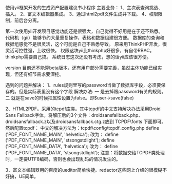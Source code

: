使用yii框架开发的生成资产配置建议书小程序
主要业务：
1、主次表查询挑选、插入。
2、富文本编辑器集成。
3、通过html2pdf文件生成并下载。
4、权限限制，前后台分离。

第一次使用yii开发项目感觉功能还是很强大，自己觉得不好用是在于还不熟悉。
代码机（gii）能够节约大量重复操作，表格和数据组建很方便。
数据库的查询和数据组感觉不是很灵活，这个可能是自己不熟悉导致。
原来用ThinkPHP开发，很灵活可控性强，上收很快。
权限这块yii比thinkphp好很多，有自带RBAC。thinkphp需要自己搞。
系统日志这次还没有考虑，想的话yii应该很方便。

version
目前还不能算beta版本，还有用户部分需要完善，虽然主体功能已经实现，但还有细节需求要深挖。

遇到的问题并解决：
1、rules规则里写的password当做了数据库字段，必须要保存的。但是实际表里没有这个字段
解决办法:
一 是去掉跟password有关的规则。二 就是在save的时候把属性设置为false。即$user->save(false)

2、HTML2PDF。采用的tcpdf库类。其中tcpdf的中文支持解决办法采用Droid Sans Fallback字体。将解压后的3个文件：droidsansfallback.php、droidsansfallback.z以及droidsansfallback.ctg.z放到 TCPDF\fonts 下面即可。
然后配置tcpdf：
中文的解决方法为：tcpdf\config\tcpdf_config.php
define ('PDF_FONT_NAME_MAIN', 'helvetica');
改为： define ('PDF_FONT_NAME_MAIN', 'stsongstdlight');
define ('PDF_FONT_NAME_DATA', 'helvetica');
改为： define ('PDF_FONT_NAME_DATA', 'stsongstdlight');
注意：将数据交给TCPDF类处理时，一定要UTF8编码，否则也会出现乱码的情况发生的。

3、富文本编辑器用的百度的ueditor简单快捷。redactor这些网上介绍的很模糊不好搞，UE简单。